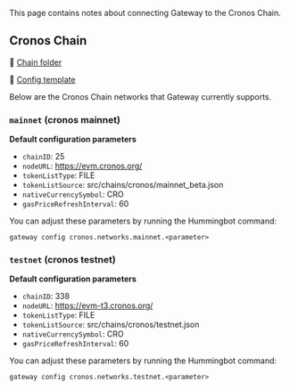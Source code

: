 This page contains notes about connecting Gateway to the Cronos Chain.

## Cronos Chain

📁 [Chain folder](https://github.com/hummingbot/hummingbot/tree/master/gateway/src/chains/cronos)

📁 [Config template](https://github.com/hummingbot/hummingbot/blob/master/gateway/src/templates/cronos.yml)

Below are the Cronos Chain networks that Gateway currently supports.

### `mainnet` (cronos mainnet)

**Default configuration parameters**

* `chainID`: 25
* `nodeURL`: https://evm.cronos.org/
* `tokenListType`: FILE
* `tokenListSource`: src/chains/cronos/mainnet_beta.json
* `nativeCurrencySymbol`: CRO
* `gasPriceRefreshInterval`: 60

You can adjust these parameters by running the Hummingbot command:
```
gateway config cronos.networks.mainnet.<parameter>
```

### `testnet` (cronos testnet)

**Default configuration parameters**

* `chainID`: 338
* `nodeURL`: https://evm-t3.cronos.org/
* `tokenListType`: FILE
* `tokenListSource`: src/chains/cronos/testnet.json
* `nativeCurrencySymbol`: CRO
* `gasPriceRefreshInterval`: 60

You can adjust these parameters by running the Hummingbot command:
```
gateway config cronos.networks.testnet.<parameter>
```